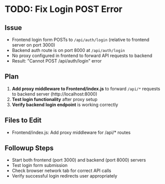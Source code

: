 # TODO: Fix Login POST Error

## Issue
- Frontend login form POSTs to `/api/auth/login` (relative to frontend server on port 3000)
- Backend auth route is on port 8000 at `/api/auth/login`
- No proxy configured in frontend to forward API requests to backend
- Result: "Cannot POST /api/auth/login" error

## Plan
1. **Add proxy middleware to Frontend/index.js** to forward `/api/*` requests to backend server (http://localhost:8000)
2. **Test login functionality** after proxy setup
3. **Verify backend login endpoint** is working correctly

## Files to Edit
- Frontend/index.js: Add proxy middleware for /api/* routes

## Followup Steps
- Start both frontend (port 3000) and backend (port 8000) servers
- Test login form submission
- Check browser network tab for correct API calls
- Verify successful login redirects user appropriately
